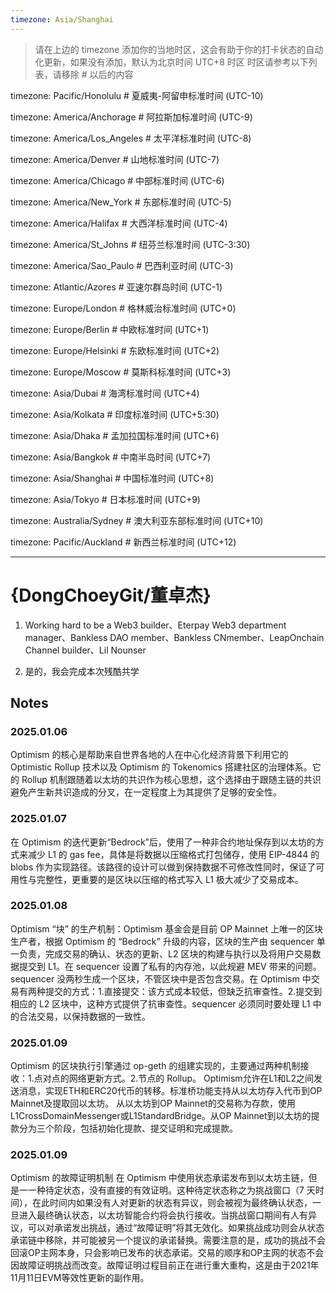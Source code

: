 ```yaml
---
timezone: Asia/Shanghai
---
```


> 请在上边的 timezone 添加你的当地时区，这会有助于你的打卡状态的自动化更新，如果没有添加，默认为北京时间 UTC+8 时区
> 时区请参考以下列表，请移除 # 以后的内容

timezone: Pacific/Honolulu # 夏威夷-阿留申标准时间 (UTC-10)

timezone: America/Anchorage # 阿拉斯加标准时间 (UTC-9)

timezone: America/Los_Angeles # 太平洋标准时间 (UTC-8)

timezone: America/Denver # 山地标准时间 (UTC-7)

timezone: America/Chicago # 中部标准时间 (UTC-6)

timezone: America/New_York # 东部标准时间 (UTC-5)

timezone: America/Halifax # 大西洋标准时间 (UTC-4)

timezone: America/St_Johns # 纽芬兰标准时间 (UTC-3:30)

timezone: America/Sao_Paulo # 巴西利亚时间 (UTC-3)

timezone: Atlantic/Azores # 亚速尔群岛时间 (UTC-1)

timezone: Europe/London # 格林威治标准时间 (UTC+0)

timezone: Europe/Berlin # 中欧标准时间 (UTC+1)

timezone: Europe/Helsinki # 东欧标准时间 (UTC+2)

timezone: Europe/Moscow # 莫斯科标准时间 (UTC+3)

timezone: Asia/Dubai # 海湾标准时间 (UTC+4)

timezone: Asia/Kolkata # 印度标准时间 (UTC+5:30)

timezone: Asia/Dhaka # 孟加拉国标准时间 (UTC+6)

timezone: Asia/Bangkok # 中南半岛时间 (UTC+7)

timezone: Asia/Shanghai # 中国标准时间 (UTC+8)

timezone: Asia/Tokyo # 日本标准时间 (UTC+9)

timezone: Australia/Sydney # 澳大利亚东部标准时间 (UTC+10)

timezone: Pacific/Auckland # 新西兰标准时间 (UTC+12)

---

# {DongChoeyGit/董卓杰}

1. Working hard to be a Web3 builder、Eterpay Web3 department manager、Bankless DAO member、Bankless CNmember、LeapOnchain Channel builder、Lil Nounser

2. 是的，我会完成本次残酷共学

## Notes

<!-- Content_START -->

### 2025.01.06

Optimism 的核心是帮助来自世界各地的人在中心化经济背景下利用它的 Optimistic Rollup 技术以及 Optimism 的 Tokenomics 搭建社区的治理体系。它的 Rollup 机制跟随着以太坊的共识作为核心思想，这个选择由于跟随主链的共识避免产生新共识造成的分叉，在一定程度上为其提供了足够的安全性。

### 2025.01.07

在 Optimism 的迭代更新“Bedrock”后，使用了一种非合约地址保存到以太坊的方式来减少 L1 的 gas fee，具体是将数据以压缩格式打包储存，使用 EIP-4844 的 blobs 作为实现路径。该路径的设计可以做到保持数据不可修改性同时，保证了可用性与完整性，更重要的是区块以压缩的格式写入 L1 极大减少了交易成本。

### 2025.01.08

Optimism “块” 的生产机制：Optimism 基金会是目前 OP Mainnet 上唯一的区块生产者，根据 Optimism 的 “Bedrock” 升级的内容，区块的生产由 sequencer 单一负责，完成交易的确认、状态的更新、L2 区块的构建与执行以及将用户交易数据提交到 L1。在 sequencer 设置了私有的内存池，以此规避 MEV 带来的问题。sequencer 没两秒生成一个区块，不管区块中是否包含交易。在 Optimism 中交易有两种提交的方式：1.直接提交：该方式成本较低，但缺乏抗审查性。2.提交到相应的 L2 区块中，这种方式提供了抗审查性。sequencer 必须同时要处理 L1 中的合法交易，以保持数据的一致性。

### 2025.01.09

Optimism 的区块执行引擎通过 op-geth 的组建实现的，主要通过两种机制接收：1.点对点的网络更新方式。2.节点的 Rollup。
Optimism允许在L1和L2之间发送消息，实现ETH和ERC20代币的转移。标准桥功能支持从以太坊存入代币到OP Mainnet及提取回以太坊。
从以太坊到OP Mainnet的交易称为存款，使用L1CrossDomainMessenger或L1StandardBridge。从OP Mainnet到以太坊的提款分为三个阶段，包括初始化提款、提交证明和完成提款。

### 2025.01.09

Optimism 的故障证明机制
在 Optimism 中使用状态承诺发布到以太坊主链，但是一一种待定状态，没有直接的有效证明。这种待定状态称之为挑战窗口（7 天时间），在此时间内如果没有人对更新的状态有异议，则会被视为最终确认状态，一旦进入最终确认状态，以太坊智能合约将会执行接收。当挑战窗口期间有人有异议，可以对承诺发出挑战，通过“故障证明”将其无效化。如果挑战成功则会从状态承诺链中移除，并可能被另一个提议的承诺替换。需要注意的是，成功的挑战不会回滚OP主网本身，只会影响已发布的状态承诺。交易的顺序和OP主网的状态不会因故障证明挑战而改变。故障证明过程目前正在进行重大重构，这是由于2021年11月11日EVM等效性更新的副作用。
<!-- Content_END -->
